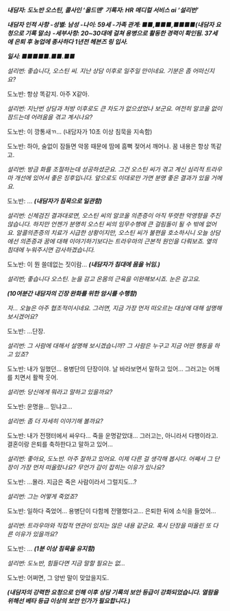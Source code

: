 ***내담자: 도노반 오스틴, 콜사인 ‘올드맨’***
***기록자: HR 메디컬 서비스 ai ‘설리번’***

***내담자 인적 사항***
***-성별: 남성***
***-나이: 59세***
***-가족 관계: ■■,■■■,■■■■(내담자 요청으로 기록 말소)***
***-세부사항: 20~30대에 걸쳐 용병으로 활동한 경력이 확인됨. 37세에 은퇴 후 농업에 종사하다 1년전 헤븐즈 링 입사.***

***일시: ■■■■■.■■.■■***

*설리번: 좋습니다, 오스틴 씨. 지난 상담 이후로 일주일 만이네요. 기분은 좀 어떠신지요?*

도노반: 항상 똑같지. 아주 X같아.

*설리번: 지난번 상담과 처방 이후로도 큰 차도가 없으셨었나 보군요. 여전히 알코올 없이 잠드는데 어려움을 겪고 계시나요?*

도노반: 이 깡통새ㄲ...
(내담자가 10초 이상 침묵을 지속함) 

도노반: 하아, 술없이 잠들면 악몽 때문에 땀에 흠뻑 젖어서 깨어나. 꿈 내용은 항상 똑같고.

*설리번: 방금 화를 조절하는데 성공하셨군요. 그건 오스틴 씨가 겪고 계신 심리적 트라우마 개선에 있어서 좋은 징후입니다. 앞으로도 이대로만 가면 분명 좋은 결과가 있을 거에요.* 

도노반: ...
***(내담자가 침묵으로 일관함)***

*설리번: 신체검진 결과대로면, 오스틴 씨의 알코올 의존증이 아직 뚜렷한 악영향을 주진 않습니다. 하지만 언젠가 분명히 오스틴 씨의 임무수행에 큰 걸림돌이 될 수 밖에 없어요. 알콜의존증의 치료가 시급한 상황이지만, 오스틴 씨가 불편을 호소하시니 오늘 상담에선 의존증과 꿈에 대해 이야기하기보다는 트라우마의 근본적 원인을 다뤄보죠. 옆의 침대에 누워주시면 감사하겠습니다.*

도노반: 이 뭔 쓸데없는 짓이람...
***(내담자가 침대에 몸을 뉘임.)***

*설리번; 좋습니다 오스틴. 눈을 감고 온몸의 근육을 이완해보시죠. 눈은 감고요.*

***(10여분간 내담자의 긴장 완화를 위한 암시를 수행함)***

*자... 오늘은 아주 협조적이시네요. 그러면, 지금 가장 먼저 떠오르는 대상에 대해 설명해보시겠어요?*

도노반: ...단장.

*설리번: 그 사람에 대해서 설명해 보시겠습니까? 그 사람은 누구고 지금 어떤 행동을 하고 있죠?*

도노반: 내가 일했던... 용병단의 단장이야. 날 바라보면서 말하고 있어... 그러고는 어깨를 치면서 활짝 웃어.

*설리번: 당신에게 뭐라고 말하고 있을까요?*

도노반: 운명을... 믿냐고...

*설리번: 좀 더 자세히 이야기해 볼까요?*

도노반: 내가 전쟁터에서 싸우다... 죽을 운명같았대... 그러고는, 아니라서 다행이라고. 결혼이랑 은퇴를 축하한다고 말하고 있어...

*설리번: 좋아요, 도노반. 아주 잘하고 있어요. 이제 다른 걸 생각해 봅시다. 어째서 그 단장이 가장 먼저 떠올랐나요? 무언가 감이 잡히는 이유가 있나요?*

도노반: ...몰라. 지금은 죽은 사람이라서 그럴지도...? 

*설리번: 그는 어떻게 죽었죠?*

도노반: 일하다 죽었어... 용병단이 다함께 전멸했다고... 은퇴한 뒤에 소식을 들었어...

*설리번: 트라우마와 직접적 연관이 있지는 않은 내용 같군요. 혹시 단장을 떠올린 또 다른 이유가 있을까요?*

도노반: ...
***(1분 이상 침묵을 유지함)***

*설리번: 도노반, 힘들다면 지금 말할 필요는 없...*

도노반: 어쩌면, 그 양반 말이 맞았을지도.

***(내담자의 강력한 요청으로 인해 이후 상담 기록의 보안 등급이 강화되었습니다. 열람을 위해선 베타 등급 이상의 보안 인가가 필요합니다.)***